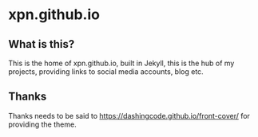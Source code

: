# xpn.github.io

## What is this?

This is the home of xpn.github.io, built in Jekyll, this is the hub of my projects, providing links to social media accounts, blog etc.

## Thanks

Thanks needs to be said to https://dashingcode.github.io/front-cover/ for providing the theme.
